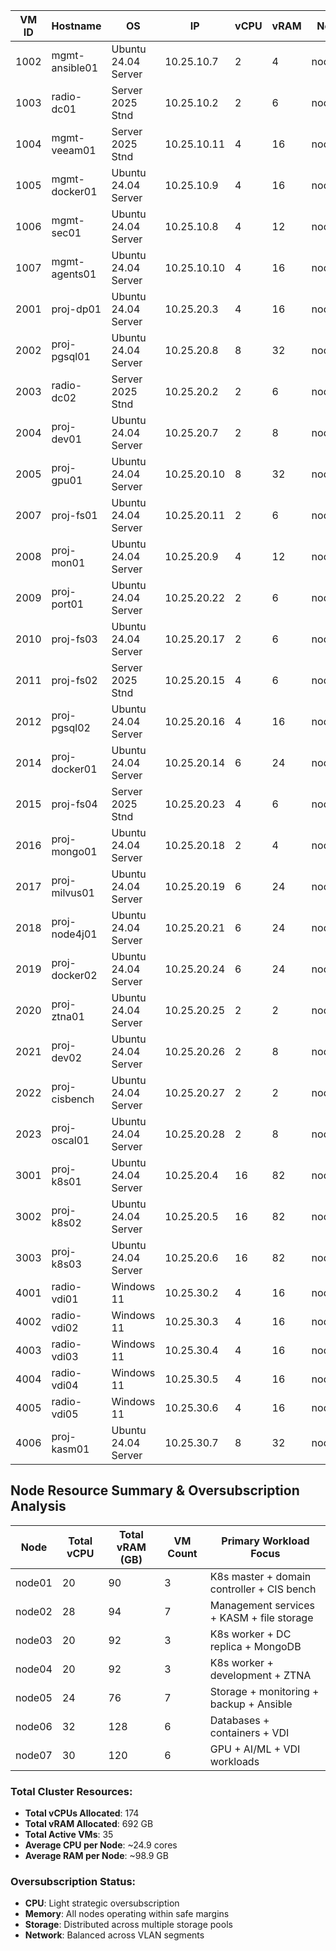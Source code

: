 | VM ID | Hostname       | OS                  | IP          |  vCPU  | vRAM |  Node  |  OS  | +Volume |
| ----- | -------------- | ------------------- | ----------- | ------ | ---- | ------ | ---- | ------- |
| 1002  | mgmt-ansible01 | Ubuntu 24.04 Server | 10.25.10.7  |   2    |   4  | node05 |  32G |    N/A  |
| 1003  | radio-dc01     | Server 2025 Stnd    | 10.25.10.2  |   2    |   6  | node01 | 125G |    N/A  |
| 1004  | mgmt-veeam01   | Server 2025 Stnd    | 10.25.10.11 |   4    |  16  | node05 | 125G |  1000G  |
| 1005  | mgmt-docker01  | Ubuntu 24.04 Server | 10.25.10.9  |   4    |  16  | node02 |  32G |   100G  |
| 1006  | mgmt-sec01     | Ubuntu 24.04 Server | 10.25.10.8  |   4    |  12  | node02 |  32G |   100G  |
| 1007  | mgmt-agents01  | Ubuntu 24.04 Server | 10.25.10.10 |   4    |  16  | node02 |  32G |   100G  |
| 2001  | proj-dp01      | Ubuntu 24.04 Server | 10.25.20.3  |   4    |  16  | node07 |  32G |   100G  |
| 2002  | proj-pgsql01   | Ubuntu 24.04 Server | 10.25.20.8  |   8    |  32  | node06 |  32G |   250G  |
| 2003  | radio-dc02     | Server 2025 Stnd    | 10.25.20.2  |   2    |   6  | node03 | 125G |    N/A  |
| 2004  | proj-dev01     | Ubuntu 24.04 Server | 10.25.20.7  |   2    |   8  | node05 |  32G |   100G  |
| 2005  | proj-gpu01     | Ubuntu 24.04 Server | 10.25.20.10 |   8    |  32  | node07 |  32G |   100G  |
| 2007  | proj-fs01      | Ubuntu 24.04 Server | 10.25.20.11 |   2    |   6  | node05 |  32G |  1500G  |
| 2008  | proj-mon01     | Ubuntu 24.04 Server | 10.25.20.9  |   4    |  12  | node05 |  32G |   500G  |
| 2009  | proj-port01    | Ubuntu 24.04 Server | 10.25.20.22 |   2    |   6  | node02 |  32G |    N/A  |
| 2010  | proj-fs03      | Ubuntu 24.04 Server | 10.25.20.17 |   2    |   6  | node02 |  32G |  1500G  |
| 2011  | proj-fs02      | Server 2025 Stnd    | 10.25.20.15 |   4    |   6  | node05 | 125G |   150G  |
| 2012  | proj-pgsql02   | Ubuntu 24.04 Server | 10.25.20.16 |   4    |  16  | node06 |  32G |   100G  |
| 2014  | proj-docker01  | Ubuntu 24.04 Server | 10.25.20.14 |   6    |  24  | node06 |  32G |   100G  |
| 2015  | proj-fs04      | Server 2025 Stnd    | 10.25.20.23 |   4    |   6  | node02 | 125G |    N/A  |
| 2016  | proj-mongo01   | Ubuntu 24.04 Server | 10.25.20.18 |   2    |   4  | node03 |  32G |   100G  |
| 2017  | proj-milvus01  | Ubuntu 24.04 Server | 10.25.20.19 |   6    |  24  | node07 |  32G |   250G  |
| 2018  | proj-node4j01  | Ubuntu 24.04 Server | 10.25.20.21 |   6    |  24  | node06 |  32G |   250G  |
| 2019  | proj-docker02  | Ubuntu 24.04 Server | 10.25.20.24 |   6    |  24  | node05 |  32G |    N/A  |
| 2020  | proj-ztna01    | Ubuntu 24.04 Server | 10.25.20.25 |   2    |   2  | node04 |  32G |    N/A  |
| 2021  | proj-dev02     | Ubuntu 24.04 Server | 10.25.20.26 |   2    |   8  | node04 |  32G |    N/A  |
| 2022  | proj-cisbench  | Ubuntu 24.04 Server | 10.25.20.27 |   2    |   2  | node01 |  32G |    N/A  |
| 2023  | proj-oscal01   | Ubuntu 24.04 Server | 10.25.20.28 |   2    |   8  | node04 |  32G |   100G  |
| 3001  | proj-k8s01     | Ubuntu 24.04 Server | 10.25.20.4  |  16    |  82  | node01 |  32G |  1000G  |
| 3002  | proj-k8s02     | Ubuntu 24.04 Server | 10.25.20.5  |  16    |  82  | node03 |  32G |  1000G  |
| 3003  | proj-k8s03     | Ubuntu 24.04 Server | 10.25.20.6  |  16    |  82  | node04 |  32G |  1000G  |
| 4001  | radio-vdi01    | Windows 11          | 10.25.30.2  |   4    |  16  | node07 | 125G |     N/A |
| 4002  | radio-vdi02    | Windows 11          | 10.25.30.3  |   4    |  16  | node07 | 125G |     N/A |
| 4003  | radio-vdi03    | Windows 11          | 10.25.30.4  |   4    |  16  | node06 | 125G |     N/A |
| 4004  | radio-vdi04    | Windows 11          | 10.25.30.5  |   4    |  16  | node06 | 125G |     N/A |
| 4005  | radio-vdi05    | Windows 11          | 10.25.30.6  |   4    |  16  | node07 | 125G |     N/A |
| 4006  | proj-kasm01    | Ubuntu 24.04 Server | 10.25.30.7  |   8    |  32  | node02 |  32G |   250G  |

## **Node Resource Summary & Oversubscription Analysis**

| Node   | Total vCPU | Total vRAM (GB) | VM Count | Primary Workload Focus |
|--------|------------|-----------------|----------|------------------------|
| node01 | 20         | 90              | 3        | K8s master + domain controller + CIS bench |
| node02 | 28         | 94              | 7        | Management services + KASM + file storage |
| node03 | 20         | 92              | 3        | K8s worker + DC replica + MongoDB |
| node04 | 20         | 92              | 3        | K8s worker + development + ZTNA |
| node05 | 24         | 76              | 7        | Storage + monitoring + backup + Ansible |
| node06 | 32         | 128             | 6        | Databases + containers + VDI |
| node07 | 30         | 120             | 6        | GPU + AI/ML + VDI workloads |

### **Total Cluster Resources:**
- **Total vCPUs Allocated**: 174
- **Total vRAM Allocated**: 692 GB  
- **Total Active VMs**: 35
- **Average CPU per Node**: ~24.9 cores
- **Average RAM per Node**: ~98.9 GB

### **Oversubscription Status:**
- **CPU**: Light strategic oversubscription
- **Memory**: All nodes operating within safe margins
- **Storage**: Distributed across multiple storage pools
- **Network**: Balanced across VLAN segments